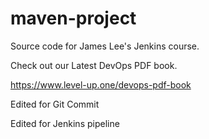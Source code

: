 # maven-project
Source code for James Lee's Jenkins course.

Check out our Latest DevOps PDF book.

https://www.level-up.one/devops-pdf-book


Edited for Git Commit

Edited for Jenkins pipeline
